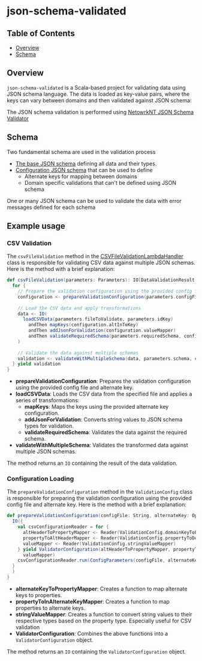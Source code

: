 # json-schema-validated

## Table of Contents
- [Overview](#overview)
- [Schema](#schema)

## Overview

`json-schema-validated` is a Scala-based project for validating data using JSON schema language. The data is loaded as key-value pairs, where the keys can vary between domains and then validated against JSON schema:  

The JSON schema validation is performed using [NetowrkNT JSON Schema Validator](http://github.com/networknt/json-schema-validator)

## Schema
Two fundamental schema are used in the validation process 
- [The base JSON schema](src/main/resources/organisationBase.json) defining all data and their types.
- [Configuration JSON schema](src/main/resources/organisationBase.json) that can be used to define
  - Alternate keys for mapping between domains
  - Domain specific validations that can't be defined using JSON schema

One or many JSON schema can be used to validate the data with error messages defined for each schema
## Example usage

### CSV Validation

The `csvFileValidation` method in the [CSVFileValidationLambdaHandler](src/main/scala/validation/examples/CSVFileValidationLambdaHandler.scala) class is responsible for validating CSV data against multiple JSON schemas. Here is the method with a brief explanation:

```scala
def csvFileValidation(parameters: Parameters): IO[DataValidationResult[List[RowData]]] = {
  for {
    // Prepare the validation configuration using the provided config file and alternate key
    configuration <- prepareValidationConfiguration(parameters.configFile, parameters.alternateKey)
    
    // Load the CSV data and apply transformations
    data <- IO(
      loadCSVData(parameters.fileToValidate, parameters.idKey)
        andThen mapKeys(configuration.altInToKey)
        andThen addJsonForValidation(configuration.valueMapper)
        andThen validateRequiredSchema(parameters.requiredSchema, configuration.keyToAltIn)
    )
    
    // Validate the data against multiple schemas
    validation <- validateWithMultipleSchema(data, parameters.schema, configuration.keyToAltIn)
  } yield validation
}
```

- **prepareValidationConfiguration**: Prepares the validation configuration using the provided config file and alternate key.
- **loadCSVData**: Loads the CSV data from the specified file and applies a series of transformations:
    - **mapKeys**: Maps the keys using the provided alternate key configuration.
    - **addJsonForValidation**: Converts string values to JSON schema types for validation.
    - **validateRequiredSchema**: Validates the data against the required schema.
- **validateWithMultipleSchema**: Validates the transformed data against multiple JSON schemas.

The method returns an `IO` containing the result of the data validation.

### Configuration Loading

The `prepareValidationConfiguration` method in the `ValidationConfig` class is responsible for preparing the validation configuration using the provided config file and alternate key. Here is the method with a brief explanation:

```scala
def prepareValidationConfiguration(configFile: String, alternateKey: Option[String]): IO[ValidatorConfiguration] = {
  IO({
    val csvConfigurationReader = for {
      altHeaderToPropertyMapper <- Reader(ValidationConfig.domainKeyToPropertyMapper)
      propertyToAltHeaderMapper <- Reader(ValidationConfig.propertyToDomainKeyMapper)
      valueMapper <- Reader(ValidationConfig.stringValueMapper)
    } yield ValidatorConfiguration(altHeaderToPropertyMapper, propertyToAltHeaderMapper,
      valueMapper)
    csvConfigurationReader.run(ConfigParameters(configFile, alternateKey, "organisationBase.json", decodeConfig(configFile)))
  }
  ) 
}
```

- **alternateKeyToPropertyMapper**: Creates a function to map alternate keys to properties.
- **propertyToInAlternateKeyMapper**: Creates a function to map properties to alternate keys.
- **stringValueMapper**: Creates a function to convert string values to their respective types based on the property type. Especially useful for CSV validation
- **ValidatorConfiguration**: Combines the above functions into a `ValidatorConfiguration` object.

The method returns an `IO` containing the `ValidatorConfiguration` object.
